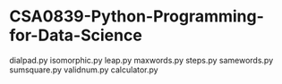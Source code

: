 # CSA0839-Python-Programming-for-Data-Science
dialpad.py
isomorphic.py
leap.py
maxwords.py
steps.py
samewords.py
sumsquare.py
validnum.py
calculator.py
